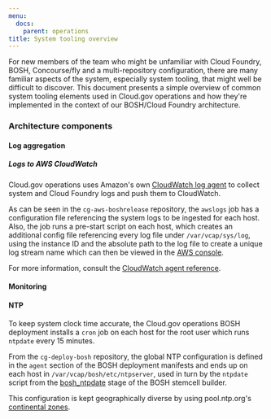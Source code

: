 ```yaml
---
menu:
  docs:
    parent: operations
title: System tooling overview
---
```


For new members of the team who might be unfamiliar with Cloud Foundry, BOSH, Concourse/fly and a multi-repository configuration, there are many familiar aspects of the system, especially system tooling, that might well be difficult to discover. This document presents a simple overview of common system tooling elements used in Cloud.gov operations and how they're implemented in the context of our BOSH/Cloud Foundry architecture.

### Architecture components

#### Log aggregation
##### Logs to AWS CloudWatch

Cloud.gov operations uses Amazon's own [CloudWatch log agent](http://docs.aws.amazon.com/AmazonCloudWatch/latest/logs/CWL_GettingStarted.html) to collect system and Cloud Foundry logs and push them to CloudWatch. 

As can be seen in the `cg-aws-boshrelease` repository, the `awslogs` job has a configuration file referencing the system logs to be ingested for each host. Also, the job runs a pre-start script on each host, which creates an additional config file referencing every log file under `/var/vcap/sys/log`, using the instance ID and the absolute path to the log file to create a unique log stream name which can then be viewed in the [AWS console](https://console.amazonaws-us-gov.com/cloudwatch).

For more information, consult the [CloudWatch agent reference](http://docs.aws.amazon.com/AmazonCloudWatch/latest/logs/AgentReference.html).

#### Monitoring

#### NTP

To keep system clock time accurate, the Cloud.gov operations BOSH deployment installs a `cron` job on each host for the root user which runs `ntpdate` every 15 minutes. 

From the `cg-deploy-bosh` repository, the global NTP configuration is defined in the `agent` section of the BOSH deployment manifests and ends up on each host in `/var/vcap/bosh/etc/ntpserver`, used in turn by the `ntpdate` script from the [bosh_ntpdate](https://github.com/cloudfoundry/bosh/tree/master/stemcell_builder/stages/bosh_ntpdate) stage of the BOSH stemcell builder. 

This configuration is kept geographically diverse by using pool.ntp.org's [continental zones](http://www.pool.ntp.org/zone/@).

